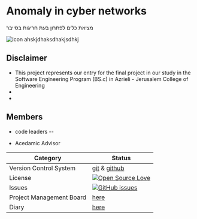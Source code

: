 # Anomaly in cyber networks
מציאת כלים לפתרון בעת חריגות בסייבר

![icon](https://github.com/karinbe/anomaly_in_cyber_networks/blob/master/pics/icon.png)
ahskjdhaksdhakjsdhkj
## Disclaimer

* This project represents our entry for the final project in our study in the Software Engineering Program (BS.c) in Azrieli - Jerusalem College of Engineering
* 
* 


## Members
* code leaders -- 

* Acedamic Advisor


 |Category|Status|
|---|---|
| Version Control System| [git](https://git-scm.com/) & [github](https://github.com/) |
| License | [![Open Source Love](https://badges.frapsoft.com/os/mit/mit.svg?v=102)](https://github.com/ellerbrock/open-source-badge/) |
| Issues | [![GitHub issues](https://img.shields.io/github/issues/karinbe/anomaly_in_cyber_networks.svg?style=flat)](https://github.com/karinbe/anomaly_in_cyber_networks/issues) |
| Project Management Board| [here](https://github.com/karinbe/anomaly_in_cyber_networks/projects/1) |
| Diary | [here](https://calendar.google.com/calendar/embed?src=caki4u5vh65nckeb6gos39k8qc%40group.calendar.google.com&ctz=Asia%2FJerusalem) |

  
